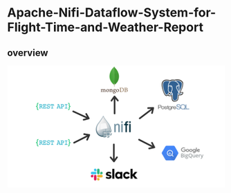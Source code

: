 ﻿# Apache-Nifi-Dataflow-System-for-Flight-Time-and-Weather-Report
 
 ## overview 
 
 ![overviw](https://github.com/syedahmmednorthsouth/Apache-Nifi-Dataflow-System-for-Flight-Time-and-Weather-Report/blob/main/attachment/overview.png)
 
 
